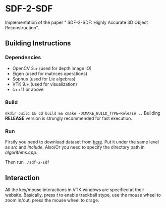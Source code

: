 # SDF-2-SDF
Implementation of the paper " SDF-2-SDF: Highly Accurate 3D Object Reconstruction".

## Building Instructions
### Dependencies 
+ OpenCV 3.+ (used for depth image IO)
+ Eigen (used for matrices operations)
+ Sophus (used for Lie algebras)
+ VTK 9.+ (used for visualization)
+ c++11 or above

### Build
```mkdir build && cd build && cmake -DCMAKE_BUILD_TYPE=Release ..```
Building **RELEASE** version is strongly recommended for fast execution.
### Run
Firstly you need to download dataset from [here](http://campar.in.tum.de/personal/slavcheva/3d-printed-dataset/index.html). Put it under the same level as *src* and *include*. Also/Or you need to specify the directory path in *algorithms.cpp*.

Then run ```./sdf-2-sdf```

## Interaction
All the key/mouse interactions in VTK windows are specified at their website. Basically, press *t* to enable trackball stype, use the mouse wheel to zoom in/out, press the mouse wheel to drage.

